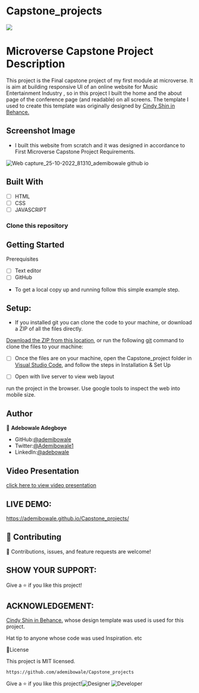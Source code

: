 # Capstone_projects
![](https://img.shields.io/badge/Microverse-blueviolet)

# Microverse Capstone Project Description

 This project is the Final capstone project of my first module at microverse. It is aim at building responsive UI of an online website for  Music Entertainment Industry , so in this project I built the home and the about page of the conference page (and readable) on all screens.
The template I used to create this template was originally designed by [Cindy Shin in Behance.](https://www.behance.net/adagio07)

## Screenshot Image

- I built this website from scratch and it was designed in accordance to First Microverse Capstone Project Requirements.

![Web capture_25-10-2022_81310_ademibowale github io](https://user-images.githubusercontent.com/92458236/197712544-83d62a97-eb0a-440c-a81c-0d88cc3b711b.jpeg)


## Built With

- [ ] HTML
- [ ] CSS 
- [ ]  JAVASCRIPT

### Clone this repository

## Getting Started

Prerequisites

- [ ] Text editor
- [ ] GitHub

- To get a local copy up and running follow this simple example step.

## Setup:

- If you installed git you can clone the code to your machine, or download a ZIP of all the files directly.

[Download the ZIP from this location](https://github.com/ademibowale/Capstone_projects/archive/refs/heads/main.zip), or run the following [git](https://github.com/ademibowale/Capstone_projects.git) command to clone the files to your machine:

- [ ] Once the files are on your machine, open the Capstone_project folder in [Visual Studio Code](https://code.visualstudio.com/), and follow the steps in Installation & Set Up

- [ ] Open with live server to view web layout

run the project in the browser.
Use google tools to inspect the web into mobile size.

## Author

👤 **Adebowale Adegboye**


- GitHub:[@ademibowale](https://github.com/ademibowale)
- Twitter:[@Ademibowale1]( https://twitter.com/Ademibowale1)
- LinkedIn:[@adebowale](https://www.linkedin.com/in/tech-adebowale-adegboye/)


## Video Presentation
[click here to view video presentation](https://www.loom.com/share/9e021de8f6484d2991e72f5c54adebfc)


## LIVE DEMO:
https://ademibowale.github.io/Capstone_projects/

## 🤝 Contributing

🤝 Contributions, issues, and feature requests are welcome!


## SHOW YOUR SUPPORT:

 Give a ⭐ if you like this project!

## ACKNOWLEDGEMENT:  

[Cindy Shin in Behance.](https://www.behance.net/adagio07) whose design template was used is used for this project.

 Hat tip to anyone whose code was used Inspiration. etc

📝License

This project is MIT licensed.
```
https://github.com/ademibowale/Capstone_projects

```

Give a ⭐️ if you like this project!![Designer](https://user-images.githubusercontent.com/92458236/180411981-c5091b79-d925-4db9-8334-5ce6c552d3b7.gif)
![Developer](https://user-images.githubusercontent.com/92458236/180412125-340ca564-a3fa-4f82-aa60-bc1e44529a91.gif)

